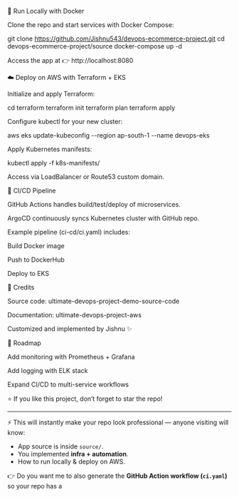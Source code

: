 🐳 Run Locally with Docker

Clone the repo and start services with Docker Compose:

git clone https://github.com/Jishnu543/devops-ecommerce-project.git
cd devops-ecommerce-project/source
docker-compose up -d


Access the app at 👉 http://localhost:8080

☁️ Deploy on AWS with Terraform + EKS

Initialize and apply Terraform:

cd terraform
terraform init
terraform plan
terraform apply


Configure kubectl for your new cluster:

aws eks update-kubeconfig --region ap-south-1 --name devops-eks


Apply Kubernetes manifests:

kubectl apply -f k8s-manifests/


Access via LoadBalancer or Route53 custom domain.

🔄 CI/CD Pipeline

GitHub Actions handles build/test/deploy of microservices.

ArgoCD continuously syncs Kubernetes cluster with GitHub repo.

Example pipeline (ci-cd/ci.yaml) includes:

Build Docker image

Push to DockerHub

Deploy to EKS

📘 Credits

Source code: ultimate-devops-project-demo-source-code

Documentation: ultimate-devops-project-aws

Customized and implemented by Jishnu ✨

📌 Roadmap

 Add monitoring with Prometheus + Grafana

 Add logging with ELK stack

 Expand CI/CD to multi-service workflows

⭐ If you like this project, don’t forget to star the repo!


---

⚡ This will instantly make your repo look professional — anyone visiting will know:  
- App source is inside `source/`.  
- You implemented **infra + automation**.  
- How to run locally & deploy on AWS.  

👉 Do you want me to also generate the **GitHub Action workflow (`ci.yaml`)** so your repo has a 
